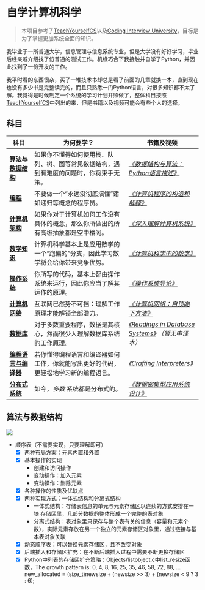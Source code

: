 # 自学计算机科学

> 本项目参考了[TeachYourselfCS](https://github.com/keithnull/TeachYourselfCS-CN/blob/master/TeachYourselfCS-CN.md)以及[Coding Interview University](https://github.com/jwasham/coding-interview-university)，目标是为了掌握更加系统全面的知识。

我毕业于一所普通大学，信息管理与信息系统专业，但是大学没有好好学习，毕业后经亲戚介绍找了份普通的测试工作。机缘巧合下我接触并自学了Python，并因此找到了一份开发的工作。

我平时看的东西很杂，买了一堆技术书却总是看了前面的几章就换一本，直到现在也没有多少书是完整读完的，而且只熟悉一门Python语言，对很多知识都不太了解。我觉得是时候制定一个系统的学习计划并照做了，整体科目按照[TeachYourselfCS](https://github.com/keithnull/TeachYourselfCS-CN/blob/master/TeachYourselfCS-CN.md)中列出的来，但是书籍以及视频可能会有些个人的选择。
## 科目
| 科目                                      | 为何要学？                                                                             | 书籍及视频                                                                                                                                      |
|-------------------------------------------|----------------------------------------------------------------------------------------|-----------------------------------------------------------------------------------------------------------------------------------------------|
| **[算法与数据结构](#算法和数据结构)**     | 如果你不懂得如何使用栈、队列、树、图等常见数据结构，遇到有难度的问题时，你将束手无策。 | _[《数据结构与算法：Python语言描述》](https://book.douban.com/subject/26702568/)_                                                                                |
| **[编程](#编程)**                         | 不要做一个“永远没彻底搞懂”诸如递归等概念的程序员。                                     | _[《计算机程序的构造和解释》](https://book.douban.com/subject/1148282/)_                                                                      |
| **[计算机架构](#计算机架构)**             | 如果你对于计算机如何工作没有具体的概念，那么你所做出的所有高级抽象都是空中楼阁。       | _[《深入理解计算机系统》](https://book.douban.com/subject/26912767/)_                                                                           |
| **[数学知识](#数学知识)**                 | 计算机科学基本上是应用数学的一个“跑偏的”分支，因此学习数学将会给你带来竞争优势。       | _[《计算机科学中的数学》](https://book.douban.com/subject/33396340/)_                                                                         |
| **[操作系统](#操作系统)**                 | 你所写的代码，基本上都由操作系统来运行，因此你应当了解其运作的原理。                   | _[《操作系统导论》](https://book.douban.com/subject/33463930/)_                                                                               |
| **[计算机网络](#计算机网络)**             | 互联网已然势不可挡：理解工作原理才能解锁全部潜力。                                     | _[《计算机网络：自顶向下方法》](https://book.douban.com/subject/30280001/)_                                                                   |
| **[数据库](#数据库)**                     | 对于多数重要程序，数据是其核心，然而很少人理解数据库系统的工作原理。                   | _[《Readings in Database Systems》](https://book.douban.com/subject/2256069/) （暂无中译本）_                                                 |
| **[编程语言与编译器](#编程语言与编译器)** | 若你懂得编程语言和编译器如何工作，你就能写出更好的代码，更轻松地学习新的编程语言。     | _[《Crafting Interpreters》](https://craftinginterpreters.com/)_                                                                                    |
| **[分布式系统](#分布式系统)**             | 如今，_多数_ 系统都是分布式的。                                                        | _[《数据密集型应用系统设计》](https://book.douban.com/subject/30329536/)_                                                              |
## 算法与数据结构
![](https://img3.doubanio.com/view/subject/l/public/s28388882.jpg)
- 顺序表（不需要实现，只要理解即可）
  - [x] 两种布局方案：元素内置和外置
  - [x] 基本操作的实现
    - 创建和访问操作
    - 变动操作：加入元素
    - 变动操作：删除元素
  - [x] 各种操作的性质及优缺点
  - [x] 两种实现方式：一体式结构和分离式结构
    - 一体式结构：存储表信息的单元与元素存储区以连续的方式安排在一块 存储区里，几部分数据的整体形成一个完整的表对象
    - 分离式结构：表对象里只保存与整个表有关的信息（容量和元素个数），实际元素存放在另一个独立的元素存储区对象里，通过链接与基本表对象关联
  - [x] 动态顺序表：可以替换元素存储区，且不改变对象
  - [x] 后端插入和存储区扩充：在不断后端插入过程中需要不断更换存储区
  - [x] Python中列表的存储区扩充策略：Objects/listobject.c中list_resize函数，The growth pattern is:  0, 4, 8, 16, 25, 35, 46, 58, 72, 88, ...
  new_allocated = (size_t)newsize + (newsize >> 3) + (newsize < 9 ? 3 : 6);